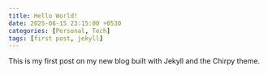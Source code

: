 ```yaml
---
title: Hello World!
date: 2025-06-15 23:15:00 +0530
categories: [Personal, Tech]
tags: [first post, jekyll]
---
```


This is my first post on my new blog built with Jekyll and the Chirpy theme.
